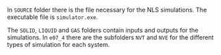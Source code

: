 In `SOURCE` folder there is the file necessary for the NLS simulations. The executable file is `simulator.exe`.

The `SOLID`, `LIQUID` and `GAS` folders contain inputs and outputs for the simulations. In `e07_4` there are the subfolders `NVT` and `NVE` for the different types of simulation for each system.